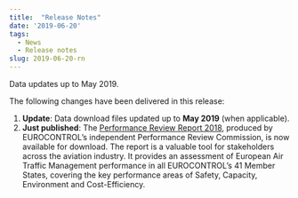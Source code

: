 ```yaml
---
title:  "Release Notes"
date: '2019-06-20'
tags:
  - News
  - Release notes
slug: 2019-06-20-rn
---
```


Data updates up to May 2019.
<!--more-->
The following changes have been delivered in this release:

1. **Update**: Data download files updated up to **May 2019** (when applicable).
1. **Just published**: The [Performance Review Report 2018][prr2018fin], produced by EUROCONTROL’s independent Performance Review Commission, is now available for download. The report is a valuable tool for stakeholders across the aviation industry. It provides an assessment of European Air Traffic Management performance in all EUROCONTROL’s 41 Member States, covering the key performance areas of Safety, Capacity, Environment and Cost-Efficiency.








[prr2018fin]: https://www.eurocontrol.int/publications/performance-review-report-prr-2018 "PRR 2018"